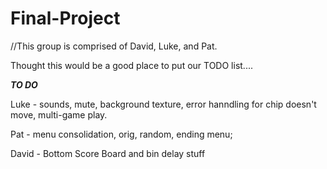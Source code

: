 # Final-Project
//This group is comprised of David, Luke, and Pat.

Thought this would be a good place to put our TODO list....

***TO DO***

Luke - sounds, mute, background texture, error hanndling for chip doesn't move, multi-game play.

Pat - menu consolidation, orig, random, ending menu;

David - Bottom Score Board and bin delay stuff
